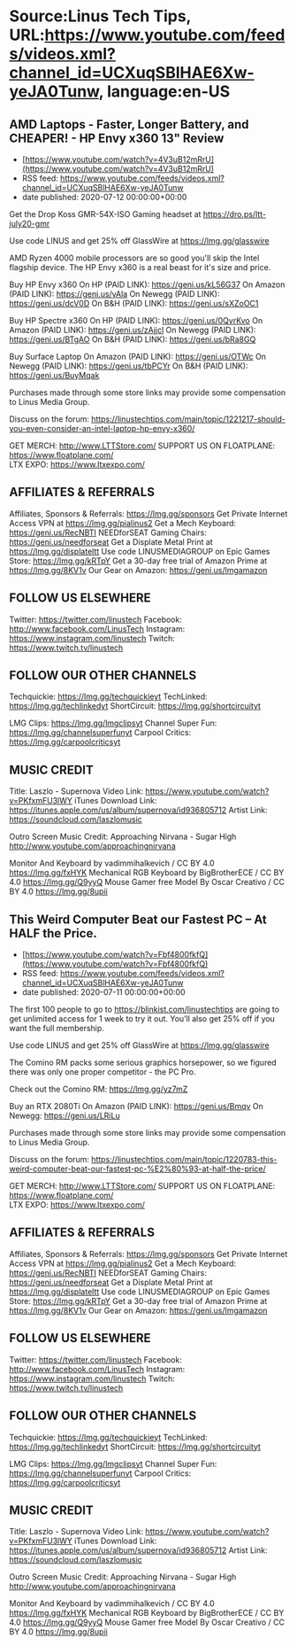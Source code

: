 # Source:Linus Tech Tips, URL:https://www.youtube.com/feeds/videos.xml?channel_id=UCXuqSBlHAE6Xw-yeJA0Tunw, language:en-US

## AMD Laptops - Faster, Longer Battery, and CHEAPER! - HP Envy x360 13" Review
 - [https://www.youtube.com/watch?v=4V3uB12mRrU](https://www.youtube.com/watch?v=4V3uB12mRrU)
 - RSS feed: https://www.youtube.com/feeds/videos.xml?channel_id=UCXuqSBlHAE6Xw-yeJA0Tunw
 - date published: 2020-07-12 00:00:00+00:00

Get the Drop Koss GMR-54X-ISO Gaming headset at https://dro.ps/ltt-july20-gmr

Use code LINUS and get 25% off GlassWire at https://lmg.gg/glasswire

AMD Ryzen 4000 mobile processors are so good you'll skip the Intel flagship device.  The HP Envy x360 is a real beast for it's size and price.

Buy HP Envy x360
On HP (PAID LINK): https://geni.us/kL56G37
On Amazon (PAID LINK): https://geni.us/yAla
On Newegg (PAID LINK): https://geni.us/dcV0D
On B&H (PAID LINK): https://geni.us/sXZoOC1

Buy HP Spectre x360
On HP (PAID LINK): https://geni.us/0QvrKvo
On Amazon (PAID LINK): https://geni.us/zAjjcl
On Newegg (PAID LINK): https://geni.us/BTgAO
On B&H (PAID LINK): https://geni.us/bRa8GQ

Buy Surface Laptop
On Amazon (PAID LINK): https://geni.us/OTWc
On Newegg (PAID LINK): https://geni.us/tbPCYr
On B&H (PAID LINK): https://geni.us/BuyMqak

Purchases made through some store links may provide some compensation to Linus Media Group.

Discuss on the forum: https://linustechtips.com/main/topic/1221217-should-you-even-consider-an-intel-laptop-hp-envy-x360/

GET MERCH: http://www.LTTStore.com/
SUPPORT US ON FLOATPLANE: https://www.floatplane.com/  
LTX EXPO: https://www.ltxexpo.com/   

AFFILIATES & REFERRALS
---------------------------------------------------
Affiliates, Sponsors & Referrals: https://lmg.gg/sponsors
Get Private Internet Access VPN at https://lmg.gg/pialinus2
Get a Mech Keyboard: https://geni.us/RecNBTI
NEEDforSEAT Gaming Chairs: https://geni.us/needforseat
Get a Displate Metal Print at https://lmg.gg/displateltt
Use code LINUSMEDIAGROUP on Epic Games Store: https://lmg.gg/kRTpY
Get a 30-day free trial of Amazon Prime at https://lmg.gg/8KV1v
Our Gear on Amazon: https://geni.us/lmgamazon
 
FOLLOW US ELSEWHERE
---------------------------------------------------  
Twitter: https://twitter.com/linustech
Facebook: http://www.facebook.com/LinusTech
Instagram: https://www.instagram.com/linustech
Twitch: https://www.twitch.tv/linustech

FOLLOW OUR OTHER CHANNELS
---------------------------------------------------  
Techquickie: https://lmg.gg/techquickieyt
TechLinked: https://lmg.gg/techlinkedyt
ShortCircuit: https://lmg.gg/shortcircuityt

LMG Clips: https://lmg.gg/lmgclipsyt
Channel Super Fun: https://lmg.gg/channelsuperfunyt
Carpool Critics: https://lmg.gg/carpoolcriticsyt

MUSIC CREDIT
---------------------------------------------------  
Title: Laszlo - Supernova
Video Link: https://www.youtube.com/watch?v=PKfxmFU3lWY
iTunes Download Link: https://itunes.apple.com/us/album/supernova/id936805712
Artist Link: https://soundcloud.com/laszlomusic

Outro Screen Music Credit: Approaching Nirvana - Sugar High http://www.youtube.com/approachingnirvana

Monitor And Keyboard by vadimmihalkevich / CC BY 4.0 https://lmg.gg/fxHYK 
Mechanical RGB Keyboard by BigBrotherECE / CC BY 4.0 https://lmg.gg/Q9yyQ 
Mouse Gamer free Model By Oscar Creativo / CC BY 4.0 https://lmg.gg/8upii

## This Weird Computer Beat our Fastest PC – At HALF the Price.
 - [https://www.youtube.com/watch?v=Fbf4800fkfQ](https://www.youtube.com/watch?v=Fbf4800fkfQ)
 - RSS feed: https://www.youtube.com/feeds/videos.xml?channel_id=UCXuqSBlHAE6Xw-yeJA0Tunw
 - date published: 2020-07-11 00:00:00+00:00

The first 100 people to go to https://blinkist.com/linustechtips are going to get unlimited access for 1 week to try it out. You’ll also get 25% off if you want the full membership.

Use code LINUS and get 25% off GlassWire at https://lmg.gg/glasswire

The Comino RM packs some serious graphics horsepower, so we figured there was only one proper competitor - the PC Pro.

Check out the Comino RM: https://lmg.gg/yz7mZ

Buy an RTX 2080Ti 
On Amazon (PAID LINK): https://geni.us/Bmqv 
On Newegg: https://geni.us/LRiLu

Purchases made through some store links may provide some compensation to Linus Media Group.

Discuss on the forum: https://linustechtips.com/main/topic/1220783-this-weird-computer-beat-our-fastest-pc-%E2%80%93-at-half-the-price/

GET MERCH: http://www.LTTStore.com/
SUPPORT US ON FLOATPLANE: https://www.floatplane.com/  
LTX EXPO: https://www.ltxexpo.com/   

AFFILIATES & REFERRALS
---------------------------------------------------
Affiliates, Sponsors & Referrals: https://lmg.gg/sponsors
Get Private Internet Access VPN at https://lmg.gg/pialinus2
Get a Mech Keyboard: https://geni.us/RecNBTI
NEEDforSEAT Gaming Chairs: https://geni.us/needforseat
Get a Displate Metal Print at https://lmg.gg/displateltt
Use code LINUSMEDIAGROUP on Epic Games Store: https://lmg.gg/kRTpY
Get a 30-day free trial of Amazon Prime at https://lmg.gg/8KV1v
Our Gear on Amazon: https://geni.us/lmgamazon
 
FOLLOW US ELSEWHERE
---------------------------------------------------  
Twitter: https://twitter.com/linustech
Facebook: http://www.facebook.com/LinusTech
Instagram: https://www.instagram.com/linustech
Twitch: https://www.twitch.tv/linustech

FOLLOW OUR OTHER CHANNELS
---------------------------------------------------  
Techquickie: https://lmg.gg/techquickieyt
TechLinked: https://lmg.gg/techlinkedyt
ShortCircuit: https://lmg.gg/shortcircuityt

LMG Clips: https://lmg.gg/lmgclipsyt
Channel Super Fun: https://lmg.gg/channelsuperfunyt
Carpool Critics: https://lmg.gg/carpoolcriticsyt

MUSIC CREDIT
---------------------------------------------------  
Title: Laszlo - Supernova
Video Link: https://www.youtube.com/watch?v=PKfxmFU3lWY
iTunes Download Link: https://itunes.apple.com/us/album/supernova/id936805712
Artist Link: https://soundcloud.com/laszlomusic

Outro Screen Music Credit: Approaching Nirvana - Sugar High http://www.youtube.com/approachingnirvana

Monitor And Keyboard by vadimmihalkevich / CC BY 4.0 https://lmg.gg/fxHYK 
Mechanical RGB Keyboard by BigBrotherECE / CC BY 4.0 https://lmg.gg/Q9yyQ 
Mouse Gamer free Model By Oscar Creativo / CC BY 4.0 https://lmg.gg/8upii

